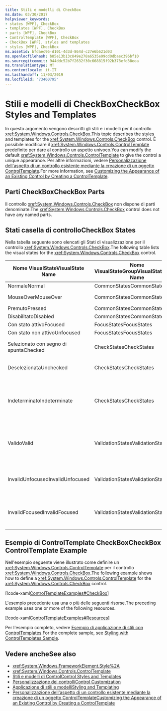 ```yaml
---
title: Stili e modelli di CheckBox
ms.date: 03/30/2017
helpviewer_keywords:
- states [WPF], CheckBox
- templates [WPF], CheckBox
- parts [WPF], CheckBox
- ControlTemplate [WPF], CheckBox
- CheckBox [WPF], styles and templates
- styles [WPF], CheckBox
ms.assetid: bfdaec96-d101-4d3d-864d-c27e6b621d03
ms.openlocfilehash: b85e13b13c849e278a6535e09cd0dbaec396bf10
ms.sourcegitcommit: 944ddc52b7f2632f30c668815f92b378efd38eea
ms.translationtype: MT
ms.contentlocale: it-IT
ms.lasthandoff: 11/03/2019
ms.locfileid: "73460795"
---
```

# <a name="checkbox-styles-and-templates"></a><span data-ttu-id="c1fcf-102">Stili e modelli di CheckBox</span><span class="sxs-lookup"><span data-stu-id="c1fcf-102">CheckBox Styles and Templates</span></span>
<span data-ttu-id="c1fcf-103">In questo argomento vengono descritti gli stili e i modelli per il controllo <xref:System.Windows.Controls.CheckBox>.</span><span class="sxs-lookup"><span data-stu-id="c1fcf-103">This topic describes the styles and templates for the <xref:System.Windows.Controls.CheckBox> control.</span></span> <span data-ttu-id="c1fcf-104">È possibile modificare il <xref:System.Windows.Controls.ControlTemplate> predefinito per dare al controllo un aspetto univoco.</span><span class="sxs-lookup"><span data-stu-id="c1fcf-104">You can modify the default <xref:System.Windows.Controls.ControlTemplate> to give the control a unique appearance.</span></span> <span data-ttu-id="c1fcf-105">Per altre informazioni, vedere [Personalizzazione dell'aspetto di un controllo esistente mediante la creazione di un oggetto ControlTemplate](customizing-the-appearance-of-an-existing-control.md).</span><span class="sxs-lookup"><span data-stu-id="c1fcf-105">For more information, see [Customizing the Appearance of an Existing Control by Creating a ControlTemplate](customizing-the-appearance-of-an-existing-control.md).</span></span>  
  
## <a name="checkbox-parts"></a><span data-ttu-id="c1fcf-106">Parti CheckBox</span><span class="sxs-lookup"><span data-stu-id="c1fcf-106">CheckBox Parts</span></span>  
 <span data-ttu-id="c1fcf-107">Il controllo <xref:System.Windows.Controls.CheckBox> non dispone di parti denominate.</span><span class="sxs-lookup"><span data-stu-id="c1fcf-107">The <xref:System.Windows.Controls.CheckBox> control does not have any named parts.</span></span>  
  
## <a name="checkbox-states"></a><span data-ttu-id="c1fcf-108">Stati casella di controllo</span><span class="sxs-lookup"><span data-stu-id="c1fcf-108">CheckBox States</span></span>  
 <span data-ttu-id="c1fcf-109">Nella tabella seguente sono elencati gli Stati di visualizzazione per il controllo <xref:System.Windows.Controls.CheckBox>.</span><span class="sxs-lookup"><span data-stu-id="c1fcf-109">The following table lists the visual states for the <xref:System.Windows.Controls.CheckBox> control.</span></span>  
  
|<span data-ttu-id="c1fcf-110">Nome VisualState</span><span class="sxs-lookup"><span data-stu-id="c1fcf-110">VisualState Name</span></span>|<span data-ttu-id="c1fcf-111">Nome VisualStateGroup</span><span class="sxs-lookup"><span data-stu-id="c1fcf-111">VisualStateGroup Name</span></span>|<span data-ttu-id="c1fcf-112">Descrizione</span><span class="sxs-lookup"><span data-stu-id="c1fcf-112">Description</span></span>|  
|----------------------|---------------------------|-----------------|  
|<span data-ttu-id="c1fcf-113">Normale</span><span class="sxs-lookup"><span data-stu-id="c1fcf-113">Normal</span></span>|<span data-ttu-id="c1fcf-114">CommonStates</span><span class="sxs-lookup"><span data-stu-id="c1fcf-114">CommonStates</span></span>|<span data-ttu-id="c1fcf-115">Lo stato predefinito.</span><span class="sxs-lookup"><span data-stu-id="c1fcf-115">The default state.</span></span>|  
|<span data-ttu-id="c1fcf-116">MouseOver</span><span class="sxs-lookup"><span data-stu-id="c1fcf-116">MouseOver</span></span>|<span data-ttu-id="c1fcf-117">CommonStates</span><span class="sxs-lookup"><span data-stu-id="c1fcf-117">CommonStates</span></span>|<span data-ttu-id="c1fcf-118">Il puntatore del mouse è posizionato sul controllo.</span><span class="sxs-lookup"><span data-stu-id="c1fcf-118">The mouse pointer is positioned over the control.</span></span>|  
|<span data-ttu-id="c1fcf-119">Premuto</span><span class="sxs-lookup"><span data-stu-id="c1fcf-119">Pressed</span></span>|<span data-ttu-id="c1fcf-120">CommonStates</span><span class="sxs-lookup"><span data-stu-id="c1fcf-120">CommonStates</span></span>|<span data-ttu-id="c1fcf-121">Il controllo è premuto.</span><span class="sxs-lookup"><span data-stu-id="c1fcf-121">The control is pressed.</span></span>|  
|<span data-ttu-id="c1fcf-122">Disabilitato</span><span class="sxs-lookup"><span data-stu-id="c1fcf-122">Disabled</span></span>|<span data-ttu-id="c1fcf-123">CommonStates</span><span class="sxs-lookup"><span data-stu-id="c1fcf-123">CommonStates</span></span>|<span data-ttu-id="c1fcf-124">Il controllo è disabilitato.</span><span class="sxs-lookup"><span data-stu-id="c1fcf-124">The control is disabled.</span></span>|  
|<span data-ttu-id="c1fcf-125">Con stato attivo</span><span class="sxs-lookup"><span data-stu-id="c1fcf-125">Focused</span></span>|<span data-ttu-id="c1fcf-126">FocusStates</span><span class="sxs-lookup"><span data-stu-id="c1fcf-126">FocusStates</span></span>|<span data-ttu-id="c1fcf-127">Il controllo ha lo stato attivo.</span><span class="sxs-lookup"><span data-stu-id="c1fcf-127">The control has focus.</span></span>|  
|<span data-ttu-id="c1fcf-128">Con stato non attivo</span><span class="sxs-lookup"><span data-stu-id="c1fcf-128">Unfocused</span></span>|<span data-ttu-id="c1fcf-129">FocusStates</span><span class="sxs-lookup"><span data-stu-id="c1fcf-129">FocusStates</span></span>|<span data-ttu-id="c1fcf-130">Il controllo non ha lo stato attivo.</span><span class="sxs-lookup"><span data-stu-id="c1fcf-130">The control does not have focus.</span></span>|  
|<span data-ttu-id="c1fcf-131">Selezionato con segno di spunta</span><span class="sxs-lookup"><span data-stu-id="c1fcf-131">Checked</span></span>|<span data-ttu-id="c1fcf-132">CheckStates</span><span class="sxs-lookup"><span data-stu-id="c1fcf-132">CheckStates</span></span>|<span data-ttu-id="c1fcf-133"><xref:System.Windows.Controls.Primitives.ToggleButton.IsChecked%2A> è `true`.</span><span class="sxs-lookup"><span data-stu-id="c1fcf-133"><xref:System.Windows.Controls.Primitives.ToggleButton.IsChecked%2A> is `true`.</span></span>|  
|<span data-ttu-id="c1fcf-134">Deselezionata</span><span class="sxs-lookup"><span data-stu-id="c1fcf-134">Unchecked</span></span>|<span data-ttu-id="c1fcf-135">CheckStates</span><span class="sxs-lookup"><span data-stu-id="c1fcf-135">CheckStates</span></span>|<span data-ttu-id="c1fcf-136"><xref:System.Windows.Controls.Primitives.ToggleButton.IsChecked%2A> è `false`.</span><span class="sxs-lookup"><span data-stu-id="c1fcf-136"><xref:System.Windows.Controls.Primitives.ToggleButton.IsChecked%2A> is `false`.</span></span>|  
|<span data-ttu-id="c1fcf-137">Indeterminato</span><span class="sxs-lookup"><span data-stu-id="c1fcf-137">Indeterminate</span></span>|<span data-ttu-id="c1fcf-138">CheckStates</span><span class="sxs-lookup"><span data-stu-id="c1fcf-138">CheckStates</span></span>|<span data-ttu-id="c1fcf-139"><xref:System.Windows.Controls.Primitives.ToggleButton.IsThreeState%2A> è `true`e <xref:System.Windows.Controls.Primitives.ToggleButton.IsChecked%2A> è `null`.</span><span class="sxs-lookup"><span data-stu-id="c1fcf-139"><xref:System.Windows.Controls.Primitives.ToggleButton.IsThreeState%2A> is `true`, and <xref:System.Windows.Controls.Primitives.ToggleButton.IsChecked%2A> is `null`.</span></span>|  
|<span data-ttu-id="c1fcf-140">Valido</span><span class="sxs-lookup"><span data-stu-id="c1fcf-140">Valid</span></span>|<span data-ttu-id="c1fcf-141">ValidationStates</span><span class="sxs-lookup"><span data-stu-id="c1fcf-141">ValidationStates</span></span>|<span data-ttu-id="c1fcf-142">Il controllo Usa la classe <xref:System.Windows.Controls.Validation> e la proprietà <xref:System.Windows.Controls.Validation.HasError%2A?displayProperty=nameWithType> associata è `false`.</span><span class="sxs-lookup"><span data-stu-id="c1fcf-142">The control uses the <xref:System.Windows.Controls.Validation> class and the <xref:System.Windows.Controls.Validation.HasError%2A?displayProperty=nameWithType> attached property is `false`.</span></span>|  
|<span data-ttu-id="c1fcf-143">InvalidUnfocused</span><span class="sxs-lookup"><span data-stu-id="c1fcf-143">InvalidUnfocused</span></span>|<span data-ttu-id="c1fcf-144">ValidationStates</span><span class="sxs-lookup"><span data-stu-id="c1fcf-144">ValidationStates</span></span>|<span data-ttu-id="c1fcf-145">Il <xref:System.Windows.Controls.Validation.HasError%2A?displayProperty=nameWithType> proprietà associata è `true` il controllo ha lo stato attivo.</span><span class="sxs-lookup"><span data-stu-id="c1fcf-145">The <xref:System.Windows.Controls.Validation.HasError%2A?displayProperty=nameWithType> attached property is `true` has the control has focus.</span></span>|  
|<span data-ttu-id="c1fcf-146">InvalidFocused</span><span class="sxs-lookup"><span data-stu-id="c1fcf-146">InvalidFocused</span></span>|<span data-ttu-id="c1fcf-147">ValidationStates</span><span class="sxs-lookup"><span data-stu-id="c1fcf-147">ValidationStates</span></span>|<span data-ttu-id="c1fcf-148">Il <xref:System.Windows.Controls.Validation.HasError%2A?displayProperty=nameWithType> proprietà associata è `true` ha il controllo non ha lo stato attivo.</span><span class="sxs-lookup"><span data-stu-id="c1fcf-148">The <xref:System.Windows.Controls.Validation.HasError%2A?displayProperty=nameWithType> attached property is `true` has the control does not have focus.</span></span>|  
  
## <a name="checkbox-controltemplate-example"></a><span data-ttu-id="c1fcf-149">Esempio di ControlTemplate CheckBox</span><span class="sxs-lookup"><span data-stu-id="c1fcf-149">CheckBox ControlTemplate Example</span></span>  
 <span data-ttu-id="c1fcf-150">Nell'esempio seguente viene illustrato come definire un <xref:System.Windows.Controls.ControlTemplate> per il controllo <xref:System.Windows.Controls.CheckBox>.</span><span class="sxs-lookup"><span data-stu-id="c1fcf-150">The following example shows how to define a <xref:System.Windows.Controls.ControlTemplate> for the <xref:System.Windows.Controls.CheckBox> control.</span></span>  
  
 [!code-xaml[ControlTemplateExamples#CheckBox](~/samples/snippets/csharp/VS_Snippets_Wpf/ControlTemplateExamples/CS/resources/checkbox.xaml#checkbox)]  
  
 <span data-ttu-id="c1fcf-151">L'esempio precedente usa una o più delle seguenti risorse.</span><span class="sxs-lookup"><span data-stu-id="c1fcf-151">The preceding example uses one or more of the following resources.</span></span>  
  
 [!code-xaml[ControlTemplateExamples#Resources](~/samples/snippets/csharp/VS_Snippets_Wpf/ControlTemplateExamples/CS/resources/shared.xaml#resources)]  
  
 <span data-ttu-id="c1fcf-152">Per l'esempio completo, vedere [Esempio di applicazione di stili con ControlTemplates](https://github.com/Microsoft/WPF-Samples/tree/master/Styles%20&%20Templates/IntroToStylingAndTemplating).</span><span class="sxs-lookup"><span data-stu-id="c1fcf-152">For the complete sample, see [Styling with ControlTemplates Sample](https://github.com/Microsoft/WPF-Samples/tree/master/Styles%20&%20Templates/IntroToStylingAndTemplating).</span></span>  
  
## <a name="see-also"></a><span data-ttu-id="c1fcf-153">Vedere anche</span><span class="sxs-lookup"><span data-stu-id="c1fcf-153">See also</span></span>

- <xref:System.Windows.FrameworkElement.Style%2A>
- <xref:System.Windows.Controls.ControlTemplate>
- [<span data-ttu-id="c1fcf-154">Stili e modelli di Control</span><span class="sxs-lookup"><span data-stu-id="c1fcf-154">Control Styles and Templates</span></span>](control-styles-and-templates.md)
- [<span data-ttu-id="c1fcf-155">Personalizzazione dei controlli</span><span class="sxs-lookup"><span data-stu-id="c1fcf-155">Control Customization</span></span>](control-customization.md)
- [<span data-ttu-id="c1fcf-156">Applicazione di stili e modelli</span><span class="sxs-lookup"><span data-stu-id="c1fcf-156">Styling and Templating</span></span>](../../../desktop-wpf/fundamentals/styles-templates-overview.md)
- [<span data-ttu-id="c1fcf-157">Personalizzazione dell'aspetto di un controllo esistente mediante la creazione di un oggetto ControlTemplate</span><span class="sxs-lookup"><span data-stu-id="c1fcf-157">Customizing the Appearance of an Existing Control by Creating a ControlTemplate</span></span>](customizing-the-appearance-of-an-existing-control.md)
